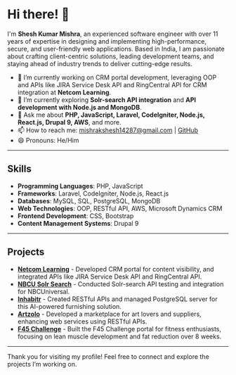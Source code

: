# Hi there! 👋

I'm **Shesh Kumar Mishra**, an experienced software engineer with over 11 years of expertise in designing and implementing high-performance, secure, and user-friendly web applications. Based in India, I am passionate about crafting client-centric solutions, leading development teams, and staying ahead of industry trends to deliver cutting-edge results.

- 🔭 I’m currently working on CRM portal development, leveraging OOP and APIs like JIRA Service Desk API and RingCentral API for CRM integration at **Netcom Learning**.
- 🌱 I’m currently exploring **Solr-search API integration** and **API development with Node.js and MongoDB**.
- 💬 Ask me about **PHP, JavaScript, Laravel, CodeIgniter, Node.js, React.js, Drupal 9, AWS**, and more.
- 📫 How to reach me: mishrakshesh14287@gmail.com | [GitHub](https://github.com/your-github-username)
- 😄 Pronouns: He/Him

---

## Skills

- **Programming Languages**: PHP, JavaScript
- **Frameworks**: Laravel, CodeIgniter, Node.js, React.js
- **Databases**: MySQL, SQL, PostgreSQL, MongoDB
- **Web Technologies**: OOP, RESTful API, AWS, Microsoft Dynamics CRM
- **Frontend Development**: CSS, Bootstrap
- **Content Management Systems**: Drupal 9

---

## Projects

- **[Netcom Learning](https://netcomlearning.com)** - Developed CRM portal for content visibility, and integrated APIs like JIRA Service Desk API and RingCentral API.
- **[NBCU Solr Search](https://nbcuni.com)** - Conducted Solr-search API testing and integration for NBCUniversal.
- **[Inhabitr](https://inhabitr.com)** - Created RESTful APIs and managed PostgreSQL server for this AI-powered furnishing solution.
- **[Artzolo](https://artzolo.com)** - Developed a marketplace for art lovers and suppliers, enhancing web services using RESTful APIs.
- **[F45 Challenge](https://f45challenge.com)** - Built the F45 Challenge portal for fitness enthusiasts, focusing on lean muscle development and fat reduction over 8 weeks.

---

Thank you for visiting my profile! Feel free to connect and explore the projects I’m working on.
